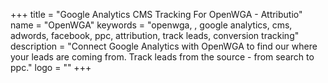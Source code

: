 +++
title = "Google Analytics CMS Tracking For OpenWGA - Attributio"
name = "OpenWGA"
keywords = "openwga, , google analytics, cms, adwords, facebook, ppc, attribution, track leads, conversion tracking"
description = "Connect Google Analytics with OpenWGA to find our where your leads are coming from. Track leads from the source - from search to ppc."
logo = ""
+++
